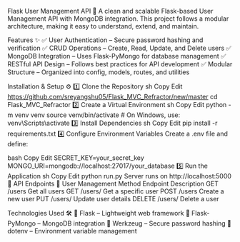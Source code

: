Flask User Management API 🚀
A clean and scalable Flask-based User Management API with MongoDB integration. This project follows a modular architecture, making it easy to understand, extend, and maintain.

Features ✨
✅ User Authentication – Secure password hashing and verification
✅ CRUD Operations – Create, Read, Update, and Delete users
✅ MongoDB Integration – Uses Flask-PyMongo for database management
✅ RESTful API Design – Follows best practices for API development
✅ Modular Structure – Organized into config, models, routes, and utilities

Installation & Setup ⚙️
1️⃣ Clone the Repository
sh
Copy
Edit
https://github.com/sreyangshu05/Flask_MVC_Refractor/new/master
cd Flask_MVC_Refractor
2️⃣ Create a Virtual Environment
sh
Copy
Edit
python -m venv venv
source venv/bin/activate  # On Windows, use: venv\Scripts\activate
3️⃣ Install Dependencies
sh
Copy
Edit
pip install -r requirements.txt
4️⃣ Configure Environment Variables
Create a .env file and define:

bash
Copy
Edit
SECRET_KEY=your_secret_key
MONGO_URI=mongodb://localhost:27017/your_database
5️⃣ Run the Application
sh
Copy
Edit
python run.py
Server runs on http://localhost:5000 🎯
API Endpoints 🔗
User Management
Method	Endpoint	Description
GET	/users	Get all users
GET	/users/<id>	Get a specific user
POST	/users	Create a new user
PUT	/users/<id>	Update user details
DELETE	/users/<id>	Delete a user

Technologies Used 🛠
🔹 Flask – Lightweight web framework
🔹 Flask-PyMongo – MongoDB integration
🔹 Werkzeug – Secure password hashing
🔹 dotenv – Environment variable management
